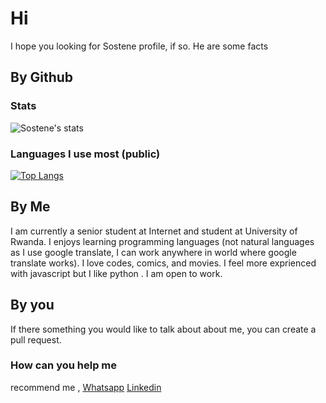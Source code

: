 # Hi
I hope you looking for Sostene profile, if so. He are some facts 

## By Github 

### Stats
![Sostene's stats](https://github-readme-stats.vercel.app/api?username=munezerobagira&show_icons=true&theme=radical)

### Languages I use most (public)
[![Top Langs](https://github-readme-stats.vercel.app/api/top-langs/?username=munezerobagira&langs_count=8)](https://github.com/munezerobagira)

## By  Me 

I am currently a senior student at Internet and   student  at  University of Rwanda. I enjoys  learning programming languages (not natural languages as I use google translate, I can work anywhere in world where google translate works).  I love  codes, comics,  and movies. I feel more exprienced with javascript but I like python . I am open to work.


## By you

If there something you would like to talk about about me, you can create a pull request. 

### How can you help me

recommend me ,
[Whatsapp](https://api.whatsapp.com/send?text=https://api.whatsapp.com/send?text=I%20recommend%20Sostene%20checkout%20%20his%20github%20profile,%20https://github.com/munezerobagira)
[Linkedin](https://www.linkedin.com/sharing/share-offsite/?url=https%3A%2F%2Fgithub.com%2Fmunezerobagira)
